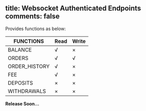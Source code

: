 title: Websocket Authenticated Endpoints
comments: false
---

Provides functions as below:

|  FUNCTIONS | Read | Write |
|  ------- | -------| ------- |
|  BALANCE |  √  | × | 
|  ORDERS   |  √  | √ | 
|  ORDER_HISTORY   |  √  | × | 
|  FEE |  √  | × | 
|  DEPOSITS |  ×  | × | 
|  WITHDRAWALS |  ×  | × | 

**Release Soon...**
